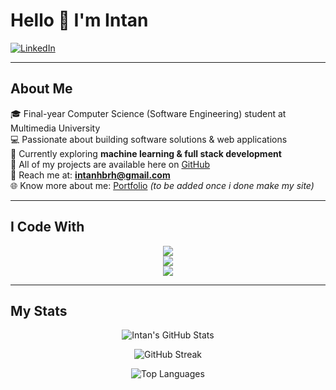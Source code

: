 # Hello 👋 I'm Intan

[![LinkedIn](https://img.shields.io/badge/LinkedIn-0A66C2?style=for-the-badge&logo=linkedin&logoColor=white)](https://www.linkedin.com/in/intanhbrh/)  

---

## About Me
🎓 Final-year Computer Science (Software Engineering) student at Multimedia University  
💻 Passionate about building software solutions & web applications  
🌱 Currently exploring **machine learning & full stack development**  
📂 All of my projects are available here on [GitHub](https://github.com/intanhbrh)  
📧 Reach me at: **intanhbrh@gmail.com**  
🌐 Know more about me: [Portfolio](https://your-portfolio-link.com) *(to be added once i done make my site)*  

---

## I Code With

<p align="center">
  <!-- Frontend -->
  <img src="https://skillicons.dev/icons?i=react,vue,tailwind,bootstrap,materialui,html,css,js,ts" /><br/>
  <!-- Backend & Database -->
  <img src="https://skillicons.dev/icons?i=java,py,php,nodejs,laravel,mysql,firebase" /><br/>
  <!-- Tools -->
  <img src="https://skillicons.dev/icons?i=git,github,postman,figma,linux" />
</p>

---

##  My Stats

<p align="center">
  <img src="https://github-readme-stats.vercel.app/api?username=intanhbrh&show_icons=true&theme=tokyonight" alt="Intan's GitHub Stats" />
</p>

<p align="center">
  <img src="https://github-readme-streak-stats.herokuapp.com/?user=intanhbrh&theme=tokyonight" alt="GitHub Streak" />
</p>

<p align="center">
  <img src="https://github-readme-stats.vercel.app/api/top-langs/?username=intanhbrh&layout=compact&theme=tokyonight" alt="Top Languages" />
</p>

